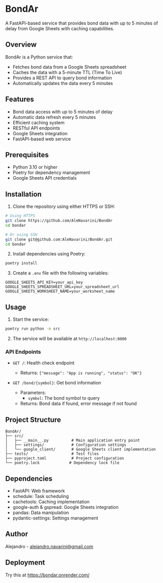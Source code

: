 # BondAr

A FastAPI-based service that provides bond data with up to 5 minutes of delay from Google Sheets with caching capabilities.

## Overview

BondAr is a Python service that:
- Fetches bond data from a Google Sheets spreadsheet
- Caches the data with a 5-minute TTL (Time To Live)
- Provides a REST API to query bond information
- Automatically updates the data every 5 minutes

## Features

- Bond data access with up to 5 minutes of delay
- Automatic data refresh every 5 minutes
- Efficient caching system
- RESTful API endpoints
- Google Sheets integration
- FastAPI-based web service

## Prerequisites

- Python 3.10 or higher
- Poetry for dependency management
- Google Sheets API credentials

## Installation

1. Clone the repository using either HTTPS or SSH:

```bash
# Using HTTPS
git clone https://github.com/AleNavarini/BondAr
cd bondar

# Or using SSH
git clone git@github.com:AleNavarini/BondAr.git
cd bondar
```

2. Install dependencies using Poetry:
```bash
poetry install
```

3. Create a `.env` file with the following variables:
```
GOOGLE_SHEETS_API_KEY=your_api_key
GOOGLE_SHEETS_SPREADSHEET_URL=your_spreadsheet_url
GOOGLE_SHEETS_WORKSHEET_NAME=your_worksheet_name
```

## Usage

1. Start the service:
```bash
poetry run python -m src
```

2. The service will be available at `http://localhost:8000`

### API Endpoints

- `GET /`: Health check endpoint
  - Returns: `{"message": "App is running", "status": "OK"}`

- `GET /bond/{symbol}`: Get bond information
  - Parameters:
    - `symbol`: The bond symbol to query
  - Returns: Bond data if found, error message if not found

## Project Structure

```
BondAr/
├── src/
│   ├── __main__.py          # Main application entry point
│   ├── settings/            # Configuration settings
│   └── google_client/       # Google Sheets client implementation
├── tests/                   # Test files
├── pyproject.toml           # Project configuration
└── poetry.lock             # Dependency lock file
```

## Dependencies

- FastAPI: Web framework
- schedule: Task scheduling
- cachetools: Caching implementation
- google-auth & gspread: Google Sheets integration
- pandas: Data manipulation
- pydantic-settings: Settings management


## Author

Alejandro - alejandro.navarini@gmail.com


## Deployment

Try this at https://bondar.onrender.com/
